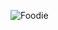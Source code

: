 
![Foodie](https://github.com/SharanDeepak01/Foodie/assets/138575596/4573ac5f-eeff-4dc7-9b14-86d698d324de)
